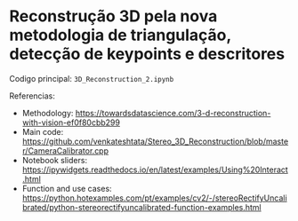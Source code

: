# Reconstrução 3D pela nova metodologia de triangulação, detecção de keypoints e descritores

Codigo principal: ``` 3D_Reconstruction_2.ipynb ```

Referencias: 
* Methodology: https://towardsdatascience.com/3-d-reconstruction-with-vision-ef0f80cbb299
* Main code: https://github.com/venkateshtata/Stereo_3D_Reconstruction/blob/master/CameraCalibrator.cpp
* Notebook sliders: https://ipywidgets.readthedocs.io/en/latest/examples/Using%20Interact.html
* Function and use cases: https://python.hotexamples.com/pt/examples/cv2/-/stereoRectifyUncalibrated/python-stereorectifyuncalibrated-function-examples.html
